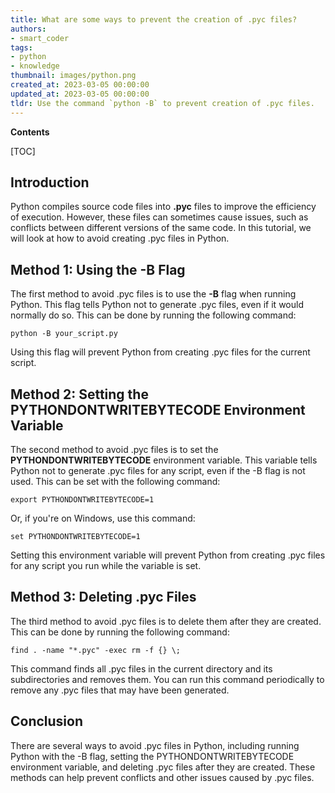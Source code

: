 ```yaml
---
title: What are some ways to prevent the creation of .pyc files?
authors:
- smart_coder
tags:
- python
- knowledge
thumbnail: images/python.png
created_at: 2023-03-05 00:00:00
updated_at: 2023-03-05 00:00:00
tldr: Use the command `python -B` to prevent creation of .pyc files.
---
```


**Contents**

[TOC]

## Introduction
Python compiles source code files into **.pyc** files to improve the efficiency of execution. However, these files can sometimes cause issues, such as conflicts between different versions of the same code. In this tutorial, we will look at how to avoid creating .pyc files in Python.


## Method 1: Using the -B Flag
The first method to avoid .pyc files is to use the **-B** flag when running Python. This flag tells Python not to generate .pyc files, even if it would normally do so. This can be done by running the following command:

```
python -B your_script.py
```

Using this flag will prevent Python from creating .pyc files for the current script.

## Method 2: Setting the PYTHONDONTWRITEBYTECODE Environment Variable
The second method to avoid .pyc files is to set the **PYTHONDONTWRITEBYTECODE** environment variable. This variable tells Python not to generate .pyc files for any script, even if the -B flag is not used. This can be set with the following command:

```
export PYTHONDONTWRITEBYTECODE=1
```

Or, if you're on Windows, use this command:

```
set PYTHONDONTWRITEBYTECODE=1
```

Setting this environment variable will prevent Python from creating .pyc files for any script you run while the variable is set. 

## Method 3: Deleting .pyc Files
The third method to avoid .pyc files is to delete them after they are created. This can be done by running the following command:

```
find . -name "*.pyc" -exec rm -f {} \;
```

This command finds all .pyc files in the current directory and its subdirectories and removes them. You can run this command periodically to remove any .pyc files that may have been generated.


## Conclusion
There are several ways to avoid .pyc files in Python, including running Python with the -B flag, setting the PYTHONDONTWRITEBYTECODE environment variable, and deleting .pyc files after they are created. These methods can help prevent conflicts and other issues caused by .pyc files.
